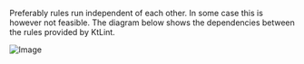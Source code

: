 Preferably rules run independent of each other. In some case this is however not feasible. The diagram below shows the dependencies between the rules provided by KtLint.

![Image](../../assets/images/rule-dependencies.png)
